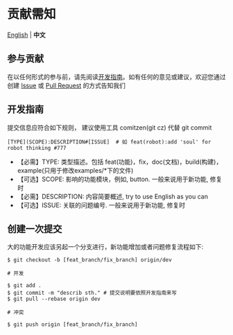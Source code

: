 # 贡献需知

[English](./CONTRIBUTING.md) | **中文**

## 参与贡献
在以任何形式的参与前，请先阅读[开发指南](##开发指南)。如有任何的意见或建议，欢迎您通过创建  [Issue](https://github.com/jiahwa/pycookbook/issues) 或 [Pull Request](https://github.com/jiahwa/pycookbook/pulls) 的方式告知我们

## 开发指南
提交信息应符合如下规则， 建议使用工具 comitzen(git cz) 代替 git commit

    [TYPE](SCOPE):DESCRIPTION#[ISSUE]  # 如 feat(robot):add 'soul' for robot thinking #777

- 【必需】TYPE: 类型描述。包括 feat(功能)，fix，doc(文档)，build(构建)，example(只用于修改examples/*下的文件)
- 【可选】SCOPE: 影响的功能模块，例如, button. 一般来说用于新功能, 修复时
- 【必需】DESCRIPTION: 内容简要概述, try to use English as you can
- 【可选】ISSUE: 关联的问题编号. 一般来说用于新功能, 修复时

## 创建一次提交
大的功能开发应该另起一个分支进行，新功能增加或者问题修复流程如下:
```
$ git checkout -b [feat_branch/fix_branch] origin/dev

# 开发

$ git add .
$ git commit -m "describ sth." # 提交说明要依照开发指南来写
$ git pull --rebase origin dev

# 冲突

$ git push origin [feat_branch/fix_branch]
```
